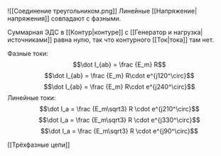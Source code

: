 ![[Соединение треугольником.png]]
Линейные [[Напряжение|напряжения]] совпадают с фазными.

Суммарная ЭДС в [[Контур|контуре]] с [[Генератор и нагрузка|источниками]] равна нулю, так что контурного [[Ток|тока]] там нет.

Фазные токи:
$$\dot I_{ab} = \frac {E_m} R$$
$$\dot I_{ab} = \frac {E_m} R\cdot e^{j120^\circ}$$
$$\dot I_{ab} = \frac {E_m} R\cdot e^{j240^\circ}$$
Линейные токи:
$$\dot I_a = \frac {E_m\sqrt3} R \cdot e^{j210^\circ}$$
$$\dot I_a = \frac {E_m\sqrt3} R \cdot e^{j330^\circ}$$
$$\dot I_a = \frac {E_m\sqrt3} R \cdot e^{j90^\circ}$$

[[Трёхфазные цепи]]